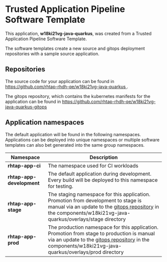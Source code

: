 # Trusted Application Pipeline Software Template

This application, **w18ki21vg-java-quarkus**, was created from a Trusted Application Pipeline Software Template.

The software templates create a new source and gitops deployment repositories with a sample source application. 

## Repositories

The source code for your application can be found in [https://github.com/rhtap-rhdh-qe/w18ki21vg-java-quarkus ](https://github.com/rhtap-rhdh-qe/w18ki21vg-java-quarkus ).
 
The gitops repository, which contains the kubernetes manifests for the application can be found in 
[https://github.com/rhtap-rhdh-qe/w18ki21vg-java-quarkus-gitops ](https://github.com/rhtap-rhdh-qe/w18ki21vg-java-quarkus-gitops ) 

## Application namespaces 

The default application will be found in the following namespaces. Applications can be deployed into unique namespaces or multiple software templates can also bet generated into the same group namespaces.  

|  Namespace   |  Description   |  
| -------- | -------- |
| **rhtap-app-ci** | The namespace used for CI workloads |
| **rhtap-app-development** | The default application during development. Every build will be deployed to this namespace for testing. |
| **rhtap-app-stage** | The staging namespace for this application. Promotion from development to stage is manual via an update to the [gitops repository](https://github.com/rhtap-rhdh-qe/w18ki21vg-java-quarkus-gitops ) in the components/w18ki21vg-java-quarkus/overlays/stage directory |
| **rhtap-app-prod** | The production namespace for this application. Promotion from stage to production is manual via an update to the [gitops repository](https://github.com/rhtap-rhdh-qe/w18ki21vg-java-quarkus-gitops ) in the components/w18ki21vg-java-quarkus/overlays/prod directory |
